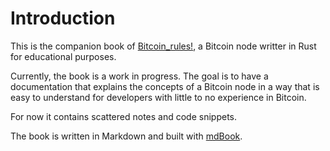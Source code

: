 # Introduction

This is the companion book of [Bitcoin_rules!](https://github.com/nicolafiorillo/Bitcoin_rules), a Bitcoin node writter in Rust for educational purposes.

Currently, the book is a work in progress. The goal is to have a documentation that explains the concepts of a Bitcoin node in a way that is easy to understand for developers with little to no experience in Bitcoin.

For now it contains scattered notes and code snippets.

The book is written in Markdown and built with [mdBook](https://rust-lang.github.io/mdBook/index.html).


